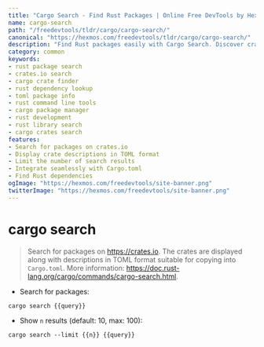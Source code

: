 ```yaml
---
title: "Cargo Search - Find Rust Packages | Online Free DevTools by Hexmos"
name: cargo-search
path: "/freedevtools/tldr/cargo/cargo-search/"
canonical: "https://hexmos.com/freedevtools/tldr/cargo/cargo-search/"
description: "Find Rust packages easily with Cargo Search. Discover crates and their descriptions in TOML format for seamless Cargo.toml integration. Free online tool, no registration required."
category: common
keywords:
- rust package search
- crates.io search
- cargo crate finder
- rust dependency lookup
- toml package info
- rust command line tools
- cargo package manager
- rust development
- rust library search
- cargo crates search
features:
- Search for packages on crates.io
- Display crate descriptions in TOML format
- Limit the number of search results
- Integrate seamlessly with Cargo.toml
- Find Rust dependencies
ogImage: "https://hexmos.com/freedevtools/site-banner.png"
twitterImage: "https://hexmos.com/freedevtools/site-banner.png"
---
```


# cargo search

> Search for packages on <https://crates.io>.
> The crates are displayed along with descriptions in TOML format suitable for copying into `Cargo.toml`.
> More information: <https://doc.rust-lang.org/cargo/commands/cargo-search.html>.

- Search for packages:

`cargo search {{query}}`

- Show `n` results (default: 10, max: 100):

`cargo search --limit {{n}} {{query}}`

